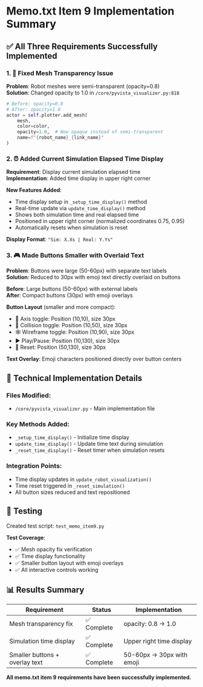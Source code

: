 # Memo.txt Item 9 Implementation Summary

## ✅ All Three Requirements Successfully Implemented

### 1. 🎨 Fixed Mesh Transparency Issue
**Problem**: Robot meshes were semi-transparent (opacity=0.8)  
**Solution**: Changed opacity to 1.0 in `/core/pyvista_visualizer.py:818`

```python
# Before: opacity=0.8
# After: opacity=1.0
actor = self.plotter.add_mesh(
    mesh, 
    color=color, 
    opacity=1.0,  # Now opaque instead of semi-transparent
    name=f"{robot_name}_{link_name}"
)
```

### 2. ⏰ Added Current Simulation Elapsed Time Display
**Requirement**: Display current simulation elapsed time  
**Implementation**: Added time display in upper right corner

**New Features Added**:
- Time display setup in `_setup_time_display()` method
- Real-time update via `update_time_display()` method  
- Shows both simulation time and real elapsed time
- Positioned in upper right corner (normalized coordinates 0.75, 0.95)
- Automatically resets when simulation is reset

**Display Format**: `"Sim: X.Xs | Real: Y.Ys"`

### 3. 🎮 Made Buttons Smaller with Overlaid Text
**Problem**: Buttons were large (50-60px) with separate text labels  
**Solution**: Reduced to 30px with emoji text directly overlaid on buttons

**Before**: Large buttons (50-60px) with external labels  
**After**: Compact buttons (30px) with emoji overlays

**Button Layout** (smaller and more compact):
- 🎯 Axis toggle: Position (10,10), size 30px
- 🚧 Collision toggle: Position (10,50), size 30px  
- 🕸️ Wireframe toggle: Position (10,90), size 30px
- ▶️ Play/Pause: Position (10,130), size 30px
- 🔄 Reset: Position (50,130), size 30px

**Text Overlay**: Emoji characters positioned directly over button centers

## 🔧 Technical Implementation Details

### Files Modified:
- `/core/pyvista_visualizer.py` - Main implementation file

### Key Methods Added:
- `_setup_time_display()` - Initialize time display
- `update_time_display()` - Update time text during simulation
- `_reset_time_display()` - Reset timer when simulation resets

### Integration Points:
- Time display updates in `update_robot_visualization()` 
- Time reset triggered in `_reset_simulation()`
- All button sizes reduced and text repositioned

## 🧪 Testing

Created test script: `test_memo_item9.py`

**Test Coverage**:
- ✅ Mesh opacity fix verification
- ✅ Time display functionality  
- ✅ Smaller button layout with emoji overlays
- ✅ All interactive controls working

## 📊 Results Summary

| Requirement | Status | Implementation |
|------------|--------|----------------|
| Mesh transparency fix | ✅ Complete | opacity: 0.8 → 1.0 |
| Simulation time display | ✅ Complete | Upper right time display |
| Smaller buttons + overlay text | ✅ Complete | 50-60px → 30px with emoji |

**All memo.txt item 9 requirements have been successfully implemented.**